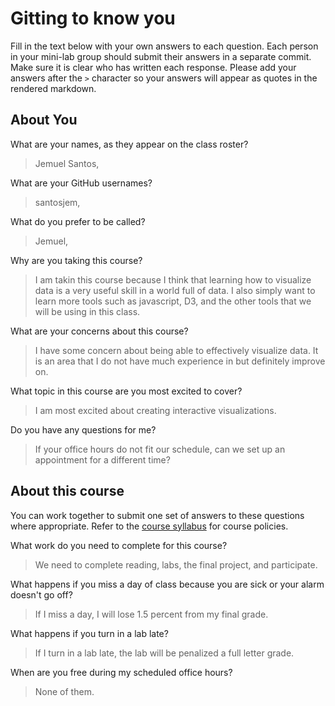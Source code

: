 # Gitting to know you
Fill in the text below with your own answers to each question. Each person in your mini-lab group should submit their answers in a separate commit. Make sure it is clear who has written each response. Please add your answers after the `>` character so your answers will appear as quotes in the rendered markdown.

## About You
What are your names, as they appear on the class roster?
> Jemuel Santos, 

What are your GitHub usernames?
> santosjem, 

What do you prefer to be called?
> Jemuel, 

Why are you taking this course?
> I am takin this course because I think that learning how to visualize data is a very useful skill in a world full of data. I also simply want to learn more tools such as javascript, D3, and the other tools that we will be using in this class.

What are your concerns about this course?
> I have some concern about being able to effectively visualize data. It is an area that I do not have much experience in but definitely improve on.

What topic in this course are you most excited to cover?
> I am most excited about creating interactive visualizations.

Do you have any questions for me?
> If your office hours do not fit our schedule, can we set up an appointment for a different time?

## About this course
You can work together to submit one set of answers to these questions where appropriate. Refer to the [course syllabus](http://www.cs.grinnell.edu/~curtsinger/teaching/2017S/CSC395/syllabus/) for course policies.

What work do you need to complete for this course?
> We need to complete reading, labs, the final project, and participate.

What happens if you miss a day of class because you are sick or your alarm doesn't go off?
> If I miss a day, I will lose 1.5 percent from my final grade. 

What happens if you turn in a lab late?
> If I turn in a lab late, the lab will be penalized a full letter grade.

When are you free during my scheduled office hours?
> None of them.
